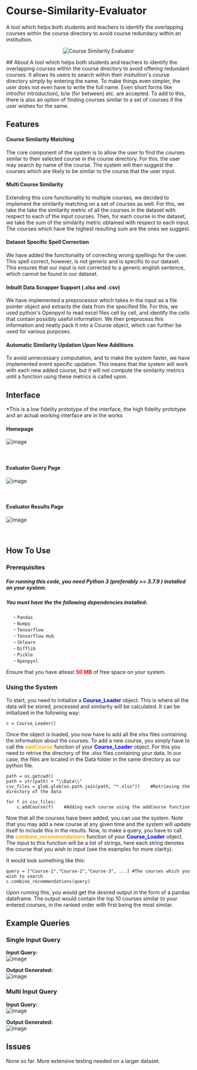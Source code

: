 # Course-Similarity-Evaluator
A tool which helps both students and teachers to identify the overlapping courses within the course directory to avoid course redundacy within an instituition.<br>
<p align="center"><img src="https://user-images.githubusercontent.com/88452809/234382877-f9b42e39-d151-4f75-a059-f1798c2e56ff.png" alt="Course Similarity Evaluator"></p>
## About
A tool which helps both students and teachers to identify the overlapping courses within the course directory to avoid offering redundant courses. It allows its users to search within their insituition's course directory simply by entering the name. To make things even simpler, the user does not even have to write the full name. Even short forms like intro(for introduction), b/w (for between) etc. are accepted.
To add to this, there is also an option of finding courses similar to a set of courses if the user wishes for the same. 

## Features
#### Course Similarity Matching 
The core component of the system is to allow the user to find the courses similar to their selected course in the course directory. For this, the user may search by name of the course.  The system will then suggest the courses which are likely to be similar to the course that the user input.

#### Multi Course Similarity
Extending this core functionality to multiple courses, we decided to implement the similarity matching on a set of courses as well. For this, we take the take the similarity metric of all the courses in the dataset with respect to each of the input courses. Then, for each course in the dataset, we take the sum of the similarity metric obtained with respect to each input. The courses which have the highest resulting sum are the ones we suggest.

#### Dataset Specific Spell Correction
We have added the functionality of correcting wrong spellings for the user. This spell correct, however, is not generic and is specific to our dataset. This ensures that our input is not corrected to a generic english sentence, which cannot be found in our dataset.

#### Inbuilt Data Scrapper Support (.xlsx and .csv)
We have implemented a preprocessor which takes in the input as a file pointer object and extracts the data from the specified file. For this, we used python's Openpyxl to read excel files cell by cell, and identify the cells that contain possibly useful information. We then preprocess this information and neatly pack it into a Course object, which can further be used for various purposes.

#### Automatic Similarity Updation Upon New Additions
To avoid unnecessary computation, and to make the system faster, we have implemented event specific updation. This means that the system will work with each new added course, but it will not compute the similarity metrics until a function using these metrics is called upon. 

## Interface
*This is a low fidelity prototype of the interface, the high fidelity prototype and an actual working interface are in the works<br>
#### Homepage
![image](https://user-images.githubusercontent.com/88452809/234382099-503bd13f-cf36-474c-a22d-c6051f1c4e23.png)<br><br><br>
#### Evaluator Query Page 
![image](https://user-images.githubusercontent.com/88452809/234382292-c74c4dad-9670-48bd-8aa4-be86365d4290.png)<br><br><br>
#### Evaluator Results Page 
![image](https://user-images.githubusercontent.com/88452809/234382359-d0e49561-e653-42c3-87d0-60a92feaf95c.png)<br><br><br>
## How To Use
### Prerequisites
##### For running this code, you need Python 3 (preferably >= 3.7.9 ) installed on your system.
##### You must have the the following dependencies installed:
&nbsp;&nbsp;&nbsp;&nbsp; - `Pandas`<br>
&nbsp;&nbsp;&nbsp;&nbsp; - `Numpy`<br>
&nbsp;&nbsp;&nbsp;&nbsp; - `Tensorflow`<br>
&nbsp;&nbsp;&nbsp;&nbsp; - `Tensorflow Hub`<br>
&nbsp;&nbsp;&nbsp;&nbsp; - `Sklearn`<br>
&nbsp;&nbsp;&nbsp;&nbsp; - `Difflib`<br>
&nbsp;&nbsp;&nbsp;&nbsp; - `Pickle`<br>
&nbsp;&nbsp;&nbsp;&nbsp; - `Openpyxl`<br>

Ensure that you have atleast <span style="color:red">**50 MB**</span> of free space on your system.

### Using the System
To start, you need to initialize a <span style="color:blue"> **Course_Loader** </span> object. This is where all the data will be stored, processed and similarity will be calculated. It can be initialized in the following way:

    c = Course_Loader()

Once the object is loaded, you now have to add all the xlsx files containing the information about the courses. To add a new course, you simply have to call the <span style="color:orange">**addCourse** </span> function of your <span style="color:blue">**Course_Loader** </span> object. For this you need to retrive the directory of the .xlsx files containing your data. 
In our case, the files are located in the Data folder in the same directory as our python file. 
    
	path = os.getcwd()
	path = str(path) + "\\Data\\"
	csv_files = glob.glob(os.path.join(path, "*.xlsx"))    #Retrieving the directory of the data
	
	for f in csv_files:
    	c.addCourse(f)    #Adding each course using the addCourse function

Now that all the courses have been added, you can use the system. Note that you may add a new course at any given time and the system will update itself to include this in the results.
Now, to make a query, you have to call the <span style="color:orange"> **combine_recommendations** </span> function of your <span style="color:blue"> **Course_Loader** </span> object. The input to this function will be a list of strings, here each string denotes the course that you wish to input (see the examples for more clarity).

It would look something like this:

	query = ["Course-1","Course-2","Course-3", ...] #The courses which you wish to search
	c.combine_recommendations(query)

Upon running this, you would get the desired output in the form of a pandas dataframe. The output would contain the top 10 courses similar to your entered courses, in the ranked order with first being the most similar.
## Example Queries
### Single Input Query
**Input Query:**<br>
![image](https://user-images.githubusercontent.com/88545875/234037833-6a198565-85fd-4c9b-b219-92682d1aa160.png)

**Output Generated:**<br>
![image](https://user-images.githubusercontent.com/88545875/234036656-e42b9efa-4334-4dc3-9f35-2e0fdcc11f1e.png)

### Multi Input Query
**Input Query:**<br>
![image](https://user-images.githubusercontent.com/88545875/234040855-262b5270-2ac5-4098-ae25-68799a700a8a.png)

**Output Generated:**<br>
![image](https://user-images.githubusercontent.com/88545875/234041051-552809a2-9bcf-49de-be21-33bb1b2a8183.png)

## Issues
None so far. More extensive testing needed on a larger dataset.
